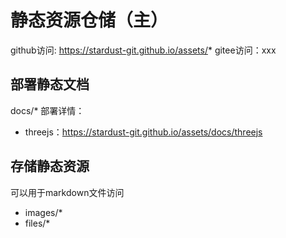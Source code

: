 # 静态资源仓储（主）
github访问:  https://stardust-git.github.io/assets/*
gitee访问：xxx

## 部署静态文档
docs/*
部署详情：
- threejs：https://stardust-git.github.io/assets/docs/threejs


## 存储静态资源
可以用于markdown文件访问
- images/*
- files/*

